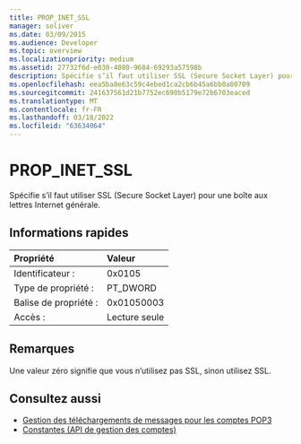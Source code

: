 ```yaml
---
title: PROP_INET_SSL
manager: soliver
ms.date: 03/09/2015
ms.audience: Developer
ms.topic: overview
ms.localizationpriority: medium
ms.assetid: 27732f6d-e030-4080-9684-69293a57598b
description: Spécifie s’il faut utiliser SSL (Secure Socket Layer) pour une boîte aux lettres Internet générale.
ms.openlocfilehash: eea5ba8e63c59c4ebed1ca2cb6b45a6bb0a80709
ms.sourcegitcommit: 241637561d21b7752ec690b5179e72b6703eaced
ms.translationtype: MT
ms.contentlocale: fr-FR
ms.lasthandoff: 03/18/2022
ms.locfileid: "63634064"
---
```

# <a name="prop_inet_ssl"></a>PROP_INET_SSL

Spécifie s’il faut utiliser SSL (Secure Socket Layer) pour une boîte aux lettres Internet générale.
  
## <a name="quick-info"></a>Informations rapides

|Propriété |Valeur |
|:-----|:-----|
|Identificateur :  <br/> |0x0105  <br/> |
|Type de propriété :  <br/> |PT_DWORD  <br/> |
|Balise de propriété :  <br/> |0x01050003  <br/> |
|Accès :  <br/> |Lecture seule  <br/> |
   
## <a name="remarks"></a>Remarques

Une valeur zéro signifie que vous n’utilisez pas SSL, sinon utilisez SSL.
  
## <a name="see-also"></a>Consultez aussi

- [Gestion des téléchargements de messages pour les comptes POP3](managing-message-downloads-for-pop3-accounts.md)  
- [Constantes (API de gestion des comptes)](constants-account-management-api.md)

